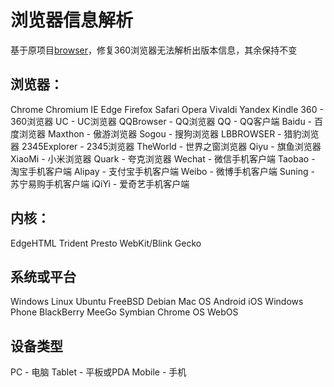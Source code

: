 # 浏览器信息解析

基于原项目[browser](https://github.com/mumuy/browser)，修复360浏览器无法解析出版本信息，其余保持不变

## 浏览器：
Chrome
Chromium
IE
Edge
Firefox
Safari
Opera
Vivaldi
Yandex
Kindle
360 - 360浏览器
UC - UC浏览器
QQBrowser - QQ浏览器
QQ - QQ客户端
Baidu - 百度浏览器
Maxthon - 傲游浏览器
Sogou - 搜狗浏览器
LBBROWSER - 猎豹浏览器
2345Explorer - 2345浏览器
TheWorld - 世界之窗浏览器
Qiyu - 旗鱼浏览器
XiaoMi - 小米浏览器
Quark - 夸克浏览器
Wechat - 微信手机客户端
Taobao - 淘宝手机客户端
Alipay - 支付宝手机客户端
Weibo - 微博手机客户端
Suning - 苏宁易购手机客户端
iQiYi - 爱奇艺手机客户端

## 内核：

EdgeHTML
Trident
Presto
WebKit/Blink
Gecko

## 系统或平台

Windows
Linux
Ubuntu
FreeBSD
Debian
Mac	OS
Android
iOS
Windows Phone
BlackBerry
MeeGo
Symbian
Chrome OS
WebOS

## 设备类型

PC - 电脑
Tablet - 平板或PDA
Mobile - 手机